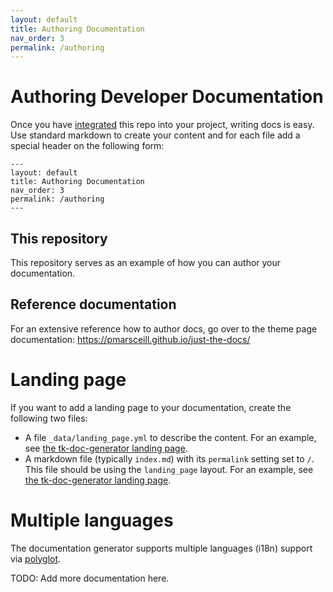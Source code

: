 ```yaml
---
layout: default
title: Authoring Documentation
nav_order: 3
permalink: /authoring
---
```


# Authoring Developer Documentation

Once you have [integrated](./integrating) this repo into your project,
writing docs is easy. Use standard markdown to create your content and 
for each file add a special header on the following form:

```
---
layout: default
title: Authoring Documentation
nav_order: 3
permalink: /authoring
---
```

## This repository

This repository serves as an example of how you can author your documentation.

## Reference documentation

For an extensive reference how to author docs, go over to the theme
page documentation: https://pmarsceill.github.io/just-the-docs/

# Landing page

If you want to add a landing page to your documentation, create the 
following two files:

- A file `_data/landing_page.yml` to describe the content. For an example, 
  see [the tk-doc-generator landing page](https://github.com/shotgunsoftware/tk-doc-generator/blob/master/docs/_data/landing_page.yaml).
- A markdown file (typically `index.md`) with its `permalink` setting set to `/`.
  This file should be using the `landing_page` layout. For an example, see
  [the tk-doc-generator landing page](https://github.com/shotgunsoftware/tk-doc-generator/blob/master/docs/index.md).


# Multiple languages

The documentation generator supports multiple languages (i18n) support via 
[polyglot](https://polyglot.untra.io). 

TODO: Add more documentation here.



